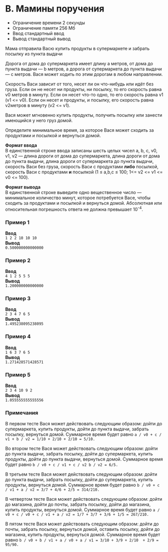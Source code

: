 # B. Мамины поручения

* Ограничение времени 2 секунды
* Ограничение памяти 256 Мб
* Ввод стандартный ввод
* Вывод стандартный вывод

Мама отправила Васю купить продукты в супермаркете и забрать посылку из пункта выдачи

Дорога от дома до супермаркета имеет длину a метров, от дома до пункта выдачи — b метров, а дорога от супермаркета до
пункта выдачи — c метров. Вася может ходить по этим дорогам в любом направлении.

Скорость Васи зависит от того, несет ли он что-нибудь или идёт без груза. Если он не несет ни продукты, ни посылку, то
его скорость равна v0 метров в минуту. Если он несет что-то одно, то его скорость равна v1 (v1 <= v0). Если он несет и
продукты, и посылку, его скорость равна v2метров в минуту (v2 <= v1).

Вася может мгновенно купить продукты, получить посылку или занести имеющийся у него груз домой.

Определите минимальное время, за которое Вася может сходить за продуктами и посылкой и вернуться домой.

**Формат ввода**  
В единственной строке ввода записаны шесть целых чисел a, b, c, v0, v1, v2 — длина дороги от дома до супермаркета, длина
дороги от дома до пункта выдачи, длина дороги от супермаркета до пункта выдачи, скорость Васи без груза, скорость Васи с
продуктами **либо** посылкой, скорость Васи с продуктами **и** посылкой (1 ≤ a,b,c ≤ 100; 1<= v2 <= v1 <= v0 <= 100).

**Формат вывода**  
В единственной строке выведите одно вещественное число — минимальное количество минут, которое потребуется Васе, чтобы
сходить за продуктами и посылкой и вернуться домой. Абсолютная или относительная погрешность ответа не должна превышает
10<sup>-4</sup>.

### Пример 1

**Ввод**  
`1 2 2 10 10 10`  
**Вывод**  
`0.500000000000000`

### Пример 2

**Ввод**  
`4 1 2 5 5 5`  
**Вывод**  
`1.200000000000000`

### Пример 3

**Ввод**  
`2 3 4 7 6 5`  
**Вывод**  
`1.495238095238095`

### Пример 4

**Ввод**  
`1 6 3 7 6 5`  
**Вывод**  
`1.271428571428571`

### Пример 5

**Ввод**  
`2 3 4 10 9 2`  
**Вывод**  
`1.055555555555556`

### Примечания

В первом тесте Вася может действовать следующим образом: дойти до супермаркета, купить продукты, дойти до пункта выдачи,
забрать посылку, вернуться домой. Суммарное время будет равно
`a / v0 + c / v1 + b / v2 = 1/10 + 2/10 + 2/10 = 5/10.`

Во втором тесте Вася может действовать следующим образом: дойти до пункта выдачи, забрать посылку, дойти до
супермаркета, купить продукты, дойти до пункта выдачи, вернуться домой. Суммарное время будет равно
`b / v0 + c / v1 + c / v2 b / v2 = 6/5.`

В третьем тесте Вася может действовать следующим образом: дойти до пункта выдачи, забрать посылку, дойти до
супермаркета, купить продукты, вернуться домой. Суммарное время будет равно
`b / v0 + c / v1 + a / v2 = 3/7 + 4/6 + 2/5 = 314/210.`

В четвертом тесте Вася может действовать следующим образом: дойти до магазина, дойти до почты, забрать посылку, дойти до
магазина, купить продукты, вернуться домой. Суммарное время будет равно
`a / v0 + c / v0 + c / v1 + a / v2 = 1/7 + 3/7 + 3/6 + 1/5 = 267/210.`

В пятом тесте Вася может действовать следующим образом: дойти до почты, забрать посылку, вернуться домой, оставить
посылку, дойти до магазина, купить продукты, вернуться домой. Суммарное время будет равно
`b / v0 + b / v1 + a / v0 + a / v1 = 3/10 + 3/9 + 2/10  + 2/9 = 95/90.`




